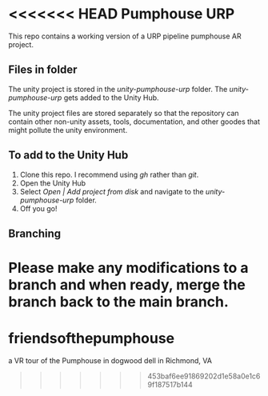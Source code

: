 <<<<<<< HEAD
Pumphouse URP
==============

This repo contains a working version of a URP pipeline pumphouse AR project.

## Files in folder

The unity project is stored in the *unity-pumphouse-urp* folder. 
The *unity-pumphouse-urp* gets added to the Unity Hub.

The unity project files are stored separately so that the repository can contain
other non-unity assets, tools, documentation, and other goodes that might
pollute the unity environment.

## To add to the Unity Hub

1. Clone this repo.  I recommend using *gh* rather than *git*.
1. Open the Unity Hub
1. Select *Open | Add project from disk* and navigate to the *unity-pumphouse-urp* folder.
1. Off you go!

## Branching

Please make any modifications to a branch and when ready, merge the branch back to the main branch.
=======
# friendsofthepumphouse
a VR tour of the Pumphouse in dogwood dell in Richmond, VA
>>>>>>> 453baf6ee91869202d1e58a0e1c69f187517b144
